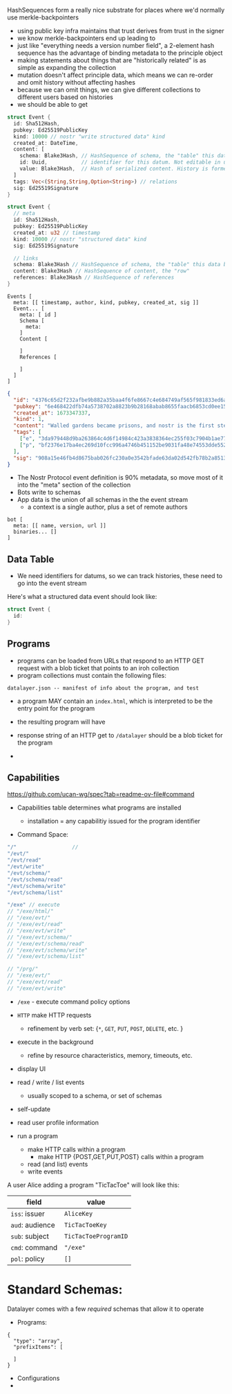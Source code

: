 
HashSequences form a really nice substrate for places where we'd normally use merkle-backpointers
* using public key infra maintains that trust derives from trust in the signer
* we know merkle-backpointers end up leading to 
* just like "everything needs a version number field", a 2-element hash sequence has the advantage of binding metadata to the principle object
* making statements about things that are "historically related" is as simple as expanding the collection
* mutation doesn't affect principle data, which means we can re-order and omit history without affecting hashes
* because we can omit things, we can give different collections to different users based on histories
* we should be able to get 


```rust
struct Event {
  id: Sha512Hash,
  pubkey: Ed25519PublicKey
  kind: 10000 // nostr "write structured data" kind
  created_at: DateTime,
  content: [
    schema: Blake3Hash, // HashSequence of schema, the "table" this data belongs to
    id: Uuid,           // identifier for this datum. Not editable in userland beyond create / delete
    value: Blake3Hash,  // Hash of serialized content. History is formed by the event stream itself, last writer wins, delete writes form tombstones
  ]
  tags: Vec<(String,String,Option<String>) // relations
  sig: Ed25519Signature
}
```

```rust
struct Event {
  // meta
  id: Sha512Hash,
  pubkey: Ed25519PublicKey
  created_at: u32 // timestamp
  kind: 10000 // nostr "structured data" kind
  sig: Ed25519Signature

  // links
  schema: Blake3Hash // HashSequence of schema, the "table" this data belongs to
  content: Blake3Hash // HashSequence of content, the "row"
  references: Blake3Hash // HashSequence of references
}
```

```
Events [
  meta: [[ timestamp, author, kind, pubkey, created_at, sig ]]
  Event... [
    meta: [ id ]
    Schema [
      meta: 
    ]
    Content [

    ]
    References [

    ]
  ]
]
```


```json
{
  "id": "4376c65d2f232afbe9b882a35baa4f6fe8667c4e684749af565f981833ed6a65",
  "pubkey": "6e468422dfb74a5738702a8823b9b28168abab8655faacb6853cd0ee15deee93",
  "created_at": 1673347337,
  "kind": 1,
  "content": "Walled gardens became prisons, and nostr is the first step towards tearing down the prison walls.",
  "tags": [
    ["e", "3da979448d9ba263864c4d6f14984c423a3838364ec255f03c7904b1ae77f206"],
    ["p", "bf2376e17ba4ec269d10fcc996a4746b451152be9031fa48e74553dde5526bce"]
  ],
  "sig": "908a15e46fb4d8675bab026fc230a0e3542bfade63da02d542fb78b2a8513fcd0092619a2c8c1221e581946e0191f2af505dfdf8657a414dbca329186f009262"
}
```

* The Nostr Protocol event definition is 90% metadata, so move most of it into the "meta" section of the collection
* Bots write to schemas
* App data is the union of all schemas in the the event stream
  * a context is a single author, plus a set of remote authors



```
bot [
  meta: [[ name, version, url ]]
  binaries... []
]
```


## Data Table
* We need identifiers for datums, so we can track histories, these need to go into the event stream

Here's what a structured data event should look like:

```rust
struct Event {
  id: 
}

```

## Programs
* programs can be loaded from URLs that respond to an HTTP GET request with a blob ticket that points to an iroh collection
* program collections must contain the following files:
```
datalayer.json -- manifest of info about the program, and test

```
* a program MAY contain an `index.html`, which is interpreted to be the entry point for the program
* the resulting program will have

* response string of an HTTP get to `/datalayer` should be a blob ticket for the program
* 

## Capabilities

https://github.com/ucan-wg/spec?tab=readme-ov-file#command

* Capabilities table determines what programs are installed
  * installation = any capabilitiy issued for the program identifier

* Command Space:
```js
"/"                  // 
"/evt/"
"/evt/read"
"/evt/write"
"/evt/schema/"
"/evt/schema/read"
"/evt/schema/write"
"/evt/schema/list"

"/exe" // execute 
// "/exe/html/"
// "/exe/evt/"
// "/exe/evt/read"
// "/exe/evt/write"
// "/exe/evt/schema/"
// "/exe/evt/schema/read"
// "/exe/evt/schema/write"
// "/exe/evt/schema/list"

// "/prg/"
// "/exe/evt/"
// "/exe/evt/read"
// "/exe/evt/write"
```

* `/exe` - execute command policy options


* `HTTP` make HTTP requests
  * refinement by verb set: {`*`, `GET`, `PUT`, `POST`, `DELETE`, etc. }
* execute in the background
  * refine by resource characteristics, memory, timeouts, etc.
* display UI
* read / write / list events
  * usually scoped to a schema, or set of schemas
* self-update


* read user profile information
* run a program
  * make HTTP calls within a program
    * make HTTP {POST,GET,PUT,POST} calls within a program
  * read (and list) events
  * write events

A user Alice adding a program "TicTacToe" will look like this:

| field              | value                |
| ------------------ | -------------------- |
| `iss`: issuer      | `AliceKey`           |
| `aud`: audience    | `TicTacToeKey`       |
| `sub`: subject     | `TicTacToeProgramID` |
| `cmd`: command     | `"/exe"`         |
| `pol`: policy      | `[]` |


# Standard Schemas:
Datalayer comes with a few *required* schemas that allow it to operate

* Programs:

```
{
  "type": "array",
  "prefixItems": [

  ]
}
```

* Configurations
* 